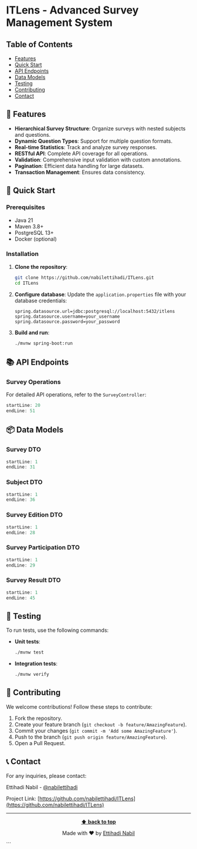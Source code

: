 # ITLens - Advanced Survey Management System

## Table of Contents

- [Features](#features)
- [Quick Start](#quick-start)
- [API Endpoints](#api-endpoints)
- [Data Models](#data-models)
- [Testing](#testing)
- [Contributing](#contributing)
- [Contact](#contact)

## 🌟 Features

- **Hierarchical Survey Structure**: Organize surveys with nested subjects and questions.
- **Dynamic Question Types**: Support for multiple question formats.
- **Real-time Statistics**: Track and analyze survey responses.
- **RESTful API**: Complete API coverage for all operations.
- **Validation**: Comprehensive input validation with custom annotations.
- **Pagination**: Efficient data handling for large datasets.
- **Transaction Management**: Ensures data consistency.

## 🚀 Quick Start

### Prerequisites

- Java 21
- Maven 3.8+
- PostgreSQL 13+
- Docker (optional)

### Installation

1. **Clone the repository**:
   ```bash
   git clone https://github.com/nabilettihadi/ITLens.git
   cd ITLens
   ```

2. **Configure database**:
   Update the `application.properties` file with your database credentials:
   ```properties
   spring.datasource.url=jdbc:postgresql://localhost:5432/itlens
   spring.datasource.username=your_username
   spring.datasource.password=your_password
   ```

3. **Build and run**:
   ```bash
   ./mvnw spring-boot:run
   ```

## 📚 API Endpoints

### Survey Operations

For detailed API operations, refer to the `SurveyController`:

```java:src/main/java/ma/nabil/ITLens/controller/SurveyController.java
startLine: 20
endLine: 51
```

## 📦 Data Models

### Survey DTO

```java:src/main/java/ma/nabil/ITLens/dto/SurveyDTO.java
startLine: 1
endLine: 31
```

### Subject DTO

```java:src/main/java/ma/nabil/ITLens/dto/SubjectDTO.java
startLine: 1
endLine: 36
```

### Survey Edition DTO

```java:src/main/java/ma/nabil/ITLens/dto/SurveyEditionDTO.java
startLine: 1
endLine: 28
```

### Survey Participation DTO

```java:src/main/java/ma/nabil/ITLens/dto/SurveyParticipationDTO.java
startLine: 1
endLine: 29
```

### Survey Result DTO

```java:src/main/java/ma/nabil/ITLens/dto/SurveyResultDTO.java
startLine: 1
endLine: 45
```

## 🧪 Testing

To run tests, use the following commands:

- **Unit tests**:
  ```bash
  ./mvnw test
  ```

- **Integration tests**:
  ```bash
  ./mvnw verify
  ```

## 🤝 Contributing

We welcome contributions! Follow these steps to contribute:

1. Fork the repository.
2. Create your feature branch (`git checkout -b feature/AmazingFeature`).
3. Commit your changes (`git commit -m 'Add some AmazingFeature'`).
4. Push to the branch (`git push origin feature/AmazingFeature`).
5. Open a Pull Request.

## 📞 Contact

For any inquiries, please contact:

Ettihadi Nabil - [@nabilettihadi](https://github.com/nabilettihadi)

Project Link: [https://github.com/nabilettihadi/ITLens](https://github.com/nabilettihadi/ITLens)

---

<div align="center">

**[⬆ back to top](#itlens---advanced-survey-management-system)**

Made with ❤️ by [Ettihadi Nabil](https://github.com/nabilettihadi)

</div>
```